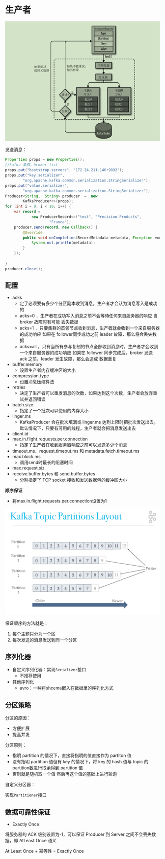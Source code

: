 # 生产者

![屏幕截图 2020-08-20 150154](/assets/屏幕截图%202020-08-20%20150154.png)

发送消息：

```java
Properties props = new Properties();
//kafka 集群，broker-list
props.put("bootstrap.servers", "172.24.211.140:9092");
props.put("key.serializer",
        "org.apache.kafka.common.serialization.StringSerializer");
props.put("value.serializer",
        "org.apache.kafka.common.serialization.StringSerializer");
Producer<String,  String> producer  =  new
        KafkaProducer<>(props);
for (int i = 0; i < 10; i++) {
    var record =
            new ProducerRecord<>("test", "Precision Products",
                    "France");
    producer.send(record, new Callback() {
        @Override
        public void onCompletion(RecordMetadata metadata, Exception exception) {
            System.out.println(metadata);
        }
    });

}
producer.close();
```

## 配置

- acks
  - 定了必须要有多少个分区副本收到消息，生产者才会认为消息写入是成功的 
  - acks=0 ，生产者在成功写入消息之前不会等待任何来自服务器的响应 当 broker 故障时有可能 丢失数据
  - acks=1 ，只要集群的首领节点收到消息，生产者就会收到一个来自服务器的成功响应 如果在 follower同步成功之前 leader 故障，那么将会丢失数据
  -  acks=all ，只有当所有参与复制的节点全部收到消息时，生产者才会收到一个来自服务器的成功响应 如果在 follower 同步完成后，broker 发送 ack 之前，leader 发生故障，那么会造成 数据重复
- buffer.memory
  - 设置生产者内存缓冲区的大小
- compression.type
   - 设置消息压缩算法
- retries
  - 决定了生产者可以重发消息的次数，如果达到这个次数，生产者会放弃重试并返回错误
- batch.size
  - 指定了一个批次可以使用的内存大小
- linger.ms
  -  KafkaProducer 会在批次填满或 linger.ms 达到上限时把批次发送出去。默认情况下，只要有可用的线程，生产者就会把消息发送出去
- client.id
- max.in.flight.requests.per.connection
  - 指定了生产者在收到服务器响应之前可以发送多少个消息
-  timeout.ms、request.timeout.ms 和 metadata.fetch.timeout.ms
-  max.block.ms
   - 调用send时最长的阻塞时间
 - max.request.siz
 - receive.buffer.bytes 和 send.buffer.bytes
   - 分别指定了 TCP socket 接收和发送数据包的缓冲区大小

**顺序保证**

- 将max.in.flight.requests.per.connection设置为1

![屏幕截图 2020-08-24 085111](/assets/屏幕截图%202020-08-24%20085111.png)

保证顺序的方法就是：

1. 每个主题只分为一个区
2. 每次发送的消息发送到同一个分区

## 序列化器

- 自定义序列化器：实现`Serializer`接口
  - 不推荐使用
- 其他序列化
  - avro：一种将shcema嵌入在数据里的序列化方式

## 分区策略

分区的原因：

- 方便扩展
- 提高并发

分区原则：

- 指明 partition 的情况下，直接将指明的值直接作为 partiton 值
- 没有指明 partition 值但有 key 的情况下，将 key 的 hash 值与 topic 的 partition数进行取余得到 partition 值
- 否则就是随机取一个值 然后再这个值的基础上进行轮询

自定义分区器：

实现`Partitioner`接口

## 数据可靠性保证

- Exactly Once

将服务器的 ACK 级别设置为-1，可以保证 Producer 到 Server 之间不会丢失数据，即 AtLeast Once 语义

At Least Once + 幂等性 = Exactly Once
